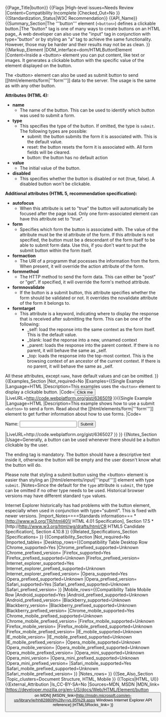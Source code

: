 {{Page_Title|button}}
{{Flags
|High-level issues=Needs Review
|Content=Compatibility Incomplete
|Checked_Out=No
}}
{{Standardization_Status|W3C Recommendation}}
{{API_Name}}
{{Summary_Section|The '''button''' element (<code>&lt;button&gt;</code>) defines a clickable button.|The "button" tag is one of many ways to create buttons on an HTML page_ A web developer can also use the "input" tag in conjunction with type="button" or by styling an "a" tag to achieve the same functionality. However, those may be harder and their results may not be as clean.
}}
{{Markup_Element
|DOM_interface=dom/HTMLButtonElement
|Content=Inside a &lt;button&gt; element you can put content, like text or images. It generates a clickable button with the specific value of the element displayed on the button.

The &lt;button&gt; element can also be used as submit button to send [[html/elements/form|'''form''']] data to the server. The usage is the same as with any other button.

<b>Attributes (HTML 4):</b>
<ul>
<li><b>name</b>
<ul>
<li>The name of the button. This can be used to identify which button was used to submit a form.</li>
</ul>
</li>
<li><b>type</b>
<ul>
<li>This specifies the type of the button. If omitted, the type is <code>submit</code>. The following types are possible:
<ul>
<li>submit: the button submits the form it is associated with. This is the default value.</li>
<li>reset: the button resets the form it is associated with. All form fields will be cleared.</li>
<li>button: the button has no default action</li> 
</ul>
</li>
</ul>
</li>
<li><b>value</b>
<ul>
<li>The initial value of the button.</li>
</ul>
</li>
<li><b>disabled</b>
<ul>
<li>This specifies whether the button is disabled or not (true, false). A disabled button won't be clickable.</li>
</ul>
</li>
</ul>

<b>Additional attributes (HTML 5, recommendation specification):</b>
<ul>
<li><b>autofocus</b>
<ul>
<li>When this attribute is set to "true" the button will automatically be focused after the page load. Only one form-associated element can have this attribute set to "true".</li>
</ul>
</li>
<li><b>form</b>
<ul>
<li>Specifies which form the button is associated with. The value of the attribute must be the id attribute of the form. If this attribute is not specified, the button must be a descendant of the form itself to be able to submit form data. Use this, if you don't want to put the submit button within the form itself.</li>
</ul>
</li>
<li><b>formaction</b>
<ul>
<li>The URI of a programm that pocesses the information from the form. When present, it will override the action attribute of the form.</li>
</ul>
</li>
<li><b>formmethod</b>
<ul>
<li>The HTTP method to send the form data. This can either be "post" or "get". If specified, it will override the form's method attribute.</li>
</ul>
</li>
<li><b>formnovalidate</b>
<ul>
<li>If the button is a submit button, this attribute specifies whether the form should be validated or not. It overrides the novalidate attribute of the form it belongs to.</li>
</ul>
</li>
<li><b>formtarget</b>
<ul>
<li>This attribute is a keyword, indicating where to display the response that is received after submitting the form. This can be one of the following:
<ul>
<li>_self: load the reponse into the same context as the form itself. This is the default value.</li>
<li>_blank: load the reponse into a new, unnamed context</li>
<li>_parent: loads the response into the parent context. If there is no parent, it will behave the same as _self.</li>
<li>_top: loads the response into the top-most context. This is the browsing context of an ancestor of the current context. If there is no parent, it will behave the same as _self.</li>
</ul>
</li>
</ul>
</li>
</ul>

All these attributes, except <code>name</code>, have default values and can be omitted.
}}
{{Examples_Section
|Not_required=No
|Examples={{Single Example
|Language=HTML
|Description=This examples uses the <code>&lt;button&gt;</code> element to display a clickable button.
|Code=<button name="button">Click me</button>
|LiveURL=http://code.webplatform.org/gist/6365019
}}{{Single Example
|Language=HTML
|Description=This example shows how to use a submit <code>&lt;button&gt;</code> to send a form. Read about the [[html/elements/form|'''form''']] element to get further information about how to use forms.
|Code=<form action="fileOnTheServerWhichHandlesTheNewData.php">
  <label for="name">Name:</label>
  <input id="name" type="text" name="user_name">
  <button name="submitbutton">Submit</button>
</form>
|LiveURL=http://code.webplatform.org/gist/6365027
}}
}}
{{Notes_Section
|Usage=Generally, a button can be used whenever there should be a button clickable by the user. 

The ending tag is mandatory. The button should have a descriptive text inside it, otherwise the button will be empty and the user doesn't know what the button will do.

Please note that styling a submit button using the &lt;button&gt; element is easier than styling an [[html/elements/input|'''input''']] element with type <code>submit</code>.
|Notes=Since the default for the <code>type</code> attribute is <code>submit</code>, the type can be omitted if no other type needs to be used. Historical browser versions may have different standard <code>type</code> values.

Internet Explorer historically has had problems with the button element, especially when used in conjunction with type="submit".  This is fixed with newer versions.
|Import_Notes====Standards information===
*[http://www.w3.org/TR/html401/ HTML 4.01 Specification], Section 17.5
*[http://http://www.w3.org/html/wg/drafts/html/CR HTML5 Candidate Specification], Section 4.10.8
}}
{{Related_Specifications_Section
|Specifications=
}}
{{Compatibility_Section
|Not_required=No
|Imported_tables=
|Desktop_rows={{Compatibility Table Desktop Row
|Chrome_supported=Yes
|Chrome_prefixed_supported=Unknown
|Chrome_prefixed_version=
|Firefox_supported=Yes
|Firefox_prefixed_supported=Unknown
|Firefox_prefixed_version=
|Internet_explorer_supported=Yes
|Internet_explorer_prefixed_supported=Unknown
|Internet_explorer_prefixed_version=
|Opera_supported=Yes
|Opera_prefixed_supported=Unknown
|Opera_prefixed_version=
|Safari_supported=Yes
|Safari_prefixed_supported=Unknown
|Safari_prefixed_version=
}}
|Mobile_rows={{Compatibility Table Mobile Row
|Android_supported=Yes
|Android_prefixed_supported=Unknown
|Android_prefixed_version=
|Blackberry_supported=Unknown
|Blackberry_version=
|Blackberry_prefixed_supported=Unknown
|Blackberry_prefixed_version=
|Chrome_mobile_supported=Yes
|Chrome_mobile_prefixed_supported=Unknown
|Chrome_mobile_prefixed_version=
|Firefox_mobile_supported=Unknown
|Firefox_mobile_version=
|Firefox_mobile_prefixed_supported=Unknown
|Firefox_mobile_prefixed_version=
|IE_mobile_supported=Unknown
|IE_mobile_version=
|IE_mobile_prefixed_supported=Unknown
|IE_mobile_prefixed_version=
|Opera_mobile_supported=Unknown
|Opera_mobile_version=
|Opera_mobile_prefixed_supported=Unknown
|Opera_mobile_prefixed_version=
|Opera_mini_supported=Unknown
|Opera_mini_version=
|Opera_mini_prefixed_supported=Unknown
|Opera_mini_prefixed_version=
|Safari_mobile_supported=Yes
|Safari_mobile_prefixed_supported=Unknown
|Safari_mobile_prefixed_version=
}}
|Notes_rows=
}}
{{See_Also_Section
|Topic_clusters=Document Structure, HTML, Mobile
}}
{{Topics|HTML, UI}}
{{External_Attribution
|Is_CC-BY-SA=No
|Sources=MDN, MSDN
|MDN_link=[https://developer.mozilla.org/en-US/docs/Web/HTML/Element/button <button> on MDN]
|MSDN_link=[http://msdn.microsoft.com/en-us/library/ie/hh828809%28v=vs.85%29.aspx Windows Internet Explorer API reference]
|HTML5Rocks_link=
}}